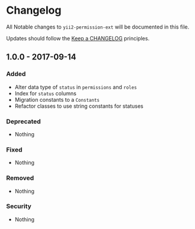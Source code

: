 # Changelog

All Notable changes to `yii2-permission-ext` will be documented in this file.

Updates should follow the [Keep a CHANGELOG](http://keepachangelog.com/) principles.

## 1.0.0 - 2017-09-14

### Added
- Alter data type of `status` in `permissions` and `roles`
- Index for `status` columns
- Migration constants to a `Constants`
- Refactor classes to use string constants for statuses

### Deprecated
- Nothing

### Fixed
- Nothing

### Removed
- Nothing

### Security
- Nothing